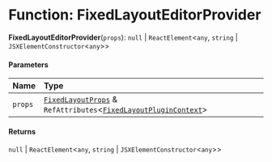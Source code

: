 # Function: FixedLayoutEditorProvider

**FixedLayoutEditorProvider**(`props`): `null` | `ReactElement`<`any`, `string` | `JSXElementConstructor`<`any`>>

#### Parameters

| Name | Type |
| :------ | :------ |
| `props` | [`FixedLayoutProps`](/auto-docs/fixed-layout-editor/interfaces/FixedLayoutProps-1.md) & `RefAttributes`<[`FixedLayoutPluginContext`](/auto-docs/fixed-layout-editor/variables/FixedLayoutPluginContext-1.md)> |

#### Returns

`null` | `ReactElement`<`any`, `string` | `JSXElementConstructor`<`any`>>
